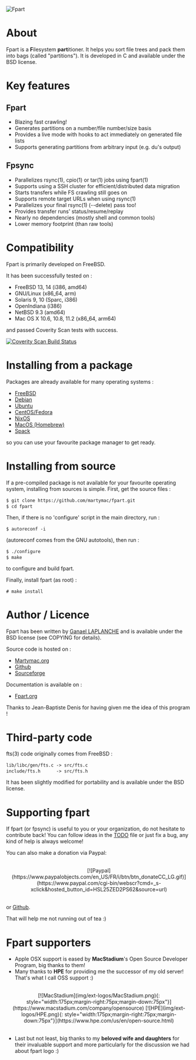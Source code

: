 
![Fpart](img/Fpart.png)

# About

Fpart is a **F**ilesystem **part**itioner. It helps you sort file trees and
pack them into bags (called "partitions"). It is developed in C and available
under the BSD license.

# Key features

## Fpart

* Blazing fast crawling!
* Generates partitions on a number/file number/size basis
* Provides a live mode with hooks to act immediately on generated file lists
* Supports generating partitions from arbitrary input (e.g. du's output)

## Fpsync

* Parallelizes rsync(1), cpio(1) or tar(1) jobs using fpart(1)
* Supports using a SSH cluster for efficient/distributed data migration
* Starts transfers while FS crawling still goes on
* Supports remote target URLs when using rsync(1)
* Parallelizes your final rsync(1) (--delete) pass too!
* Provides transfer runs' status/resume/replay
* Nearly no dependencies (mostly shell and common tools)
* Lower memory footprint (than raw tools)

# Compatibility

Fpart is primarily developed on FreeBSD.

It has been successfully tested on :

* FreeBSD 13, 14 (i386, amd64)
* GNU/Linux (x86_64, arm)
* Solaris 9, 10 (Sparc, i386)
* OpenIndiana (i386)
* NetBSD 9.3 (amd64)
* Mac OS X 10.6, 10.8, 11.2 (x86_64, arm64)

and passed Coverity Scan tests with success.

[![Coverity Scan Build Status](https://scan.coverity.com/projects/27316/badge.svg)](https://scan.coverity.com/projects/fpart)

# Installing from a package

Packages are already available for many operating systems :

* [FreeBSD](https://www.freshports.org/sysutils/fpart)
* [Debian](https://packages.debian.org/fpart)
* [Ubuntu](https://packages.ubuntu.com/search?keywords=fpart)
* [CentOS/Fedora](https://src.fedoraproject.org/rpms/fpart)
* [NixOS](https://search.nixos.org/packages?query=fpart)
* [MacOS (Homebrew)](https://formulae.brew.sh/formula/fpart)
* [Spack](https://packages.spack.io/package.html?name=fpart)

so you can use your favourite package manager to get ready.

# Installing from source

If a pre-compiled package is not available for your favourite operating system,
installing from sources is simple. First, get the source files :

    $ git clone https://github.com/martymac/fpart.git
    $ cd fpart

Then, if there is no 'configure' script in
the main directory, run :

    $ autoreconf -i

(autoreconf comes from the GNU autotools), then run :

    $ ./configure
    $ make

to configure and build fpart.

Finally, install fpart (as root) :

    # make install

# Author / Licence

Fpart has been written by [Ganael LAPLANCHE](mailto:ganael.laplanche@martymac.org)
and is available under the BSD license (see COPYING for details).

Source code is hosted on :

* [Martymac.org](http://contribs.martymac.org)
* [Github](https://github.com/martymac/fpart)
* [Sourceforge](http://www.sourceforge.net/projects/fpart)

Documentation is available on :

* [Fpart.org](http://www.fpart.org)

Thanks to Jean-Baptiste Denis for having given me the idea of this program !

# Third-party code

fts(3) code originally comes from FreeBSD :

    lib/libc/gen/fts.c -> src/fts.c
    include/fts.h      -> src/fts.h

It has been slightly modified for portability and is available under the BSD
license.

# Supporting fpart

If fpart (or fpsync) is useful to you or your organization, do not hesitate to
contribute back! You can follow ideas in the [TODO](https://github.com/martymac/fpart/blob/master/TODO)
file or just fix a bug, any kind of help is always welcome!

You can also make a donation via Paypal:

<br>
<center>
[![Paypal](https://www.paypalobjects.com/en_US/FR/i/btn/btn_donateCC_LG.gif)](https://www.paypal.com/cgi-bin/webscr?cmd=_s-xclick&hosted_button_id=HSL25ZED2PS62&source=url)
</center>
<br>

or [Github](https://github.com/sponsors/martymac?o=esb).

That will help me not running out of tea :)

# Fpart supporters

* Apple OSX support is eased by **MacStadium**'s Open Source Developer Program,
  big thanks to them!
* Many thanks to **HPE** for providing me the successor of my old server!
  That's what I call OSS support :)

<br>
<center>
[![MacStadium](img/ext-logos/MacStadium.png){: style="width:175px;margin-right:75px;margin-down:75px"}](https://www.macstadium.com/company/opensource)
[![HPE](img/ext-logos/HPE.png){: style="width:175px;margin-right:75px;margin-down:75px"}](https://www.hpe.com/us/en/open-source.html)
</center>
<br>

* Last but not least, big thanks to my **beloved wife and daughters** for their
  invaluable support and more particularly for the discussion we had about
  fpart logo :)
